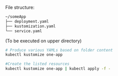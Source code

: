 

File structure:
```bash
~/someApp
├── deployment.yaml
├── kustomization.yaml
└── service.yaml
```

(To be executed on upper directory)
```bash
# Produce various YAMLs based on folder content
kubectl kustomize one-app

#Create the listed resources
kubectl kustomize one-app | kubectl apply -f -
```


